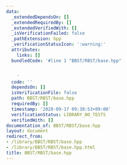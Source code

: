 ```yaml
---
data:
  _extendedDependsOn: []
  _extendedRequiredBy: []
  _extendedVerifiedWith: []
  _isVerificationFailed: false
  _pathExtension: hpp
  _verificationStatusIcon: ':warning:'
  attributes:
    links: []
  bundledCode: '#line 1 "BBST/RBST/base.hpp"


    '
  code: ''
  dependsOn: []
  isVerificationFile: false
  path: BBST/RBST/base.hpp
  requiredBy: []
  timestamp: '2020-09-17 09:30:53+09:00'
  verificationStatus: LIBRARY_NO_TESTS
  verifiedWith: []
documentation_of: BBST/RBST/base.hpp
layout: document
redirect_from:
- /library/BBST/RBST/base.hpp
- /library/BBST/RBST/base.hpp.html
title: BBST/RBST/base.hpp
---
```

